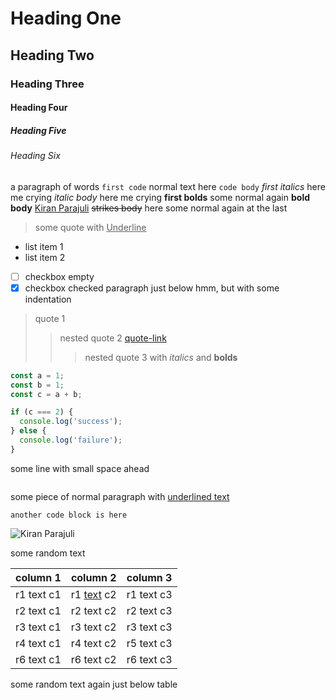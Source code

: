 <!-- https://regex101.com/r/C6SxZH/1 -->

# Heading One
## Heading Two
### Heading Three
#### Heading Four
##### Heading Five
###### Heading Six

a paragraph of words `first code` normal text here `code body` *first italics* here me crying *italic body* here me crying **first bolds** some normal again **bold body** [Kiran Parajuli](https://kiranparajuli.com.np) ~~strikes body~~ here some normal again at the last

> some quote with <u>Underline</u>

- list item 1
- list item 2
- [ ] checkbox empty
- [x] checkbox checked
    paragraph just below hmm, but with some indentation

> quote 1
> > nested quote 2 [quote-link](quote-link-url)
> > > nested quote 3 with *italics* and **bolds**




```js
const a = 1;
const b = 1;
const c = a + b;

if (c === 2) {
  console.log('success');
} else {
  console.log('failure');
}
```
  some line with small space ahead

```js
```

some piece of normal paragraph with <u>underlined text</u>

```
another code block is here
```

![Kiran Parajuli](https://avatars.githubusercontent.com/u/39373750?v=4)

some random text

| column 1 | column 2          | column 3 |
|----------|-------------------|----------|
| r1 text c1 | r1 <u>text</u> c2 | r1 text c3 |
| r2 text c1 | r2 text c2        | r2 text c3 |
| r3 text c1 | r3 text c2        | r3 text c3 |
| r4 text c1 | r4 text c2        | r5 text c3 |
| r6 text c1 | r6 text c2        | r6 text c3 |
some random text again just below table
